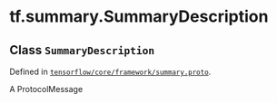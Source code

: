 <div itemscope itemtype="http://developers.google.com/ReferenceObject">
<meta itemprop="name" content="tf.summary.SummaryDescription" />
</div>

# tf.summary.SummaryDescription

## Class `SummaryDescription`





Defined in [`tensorflow/core/framework/summary.proto`](https://www.tensorflow.org/code/tensorflow/core/framework/summary.proto).

A ProtocolMessage

